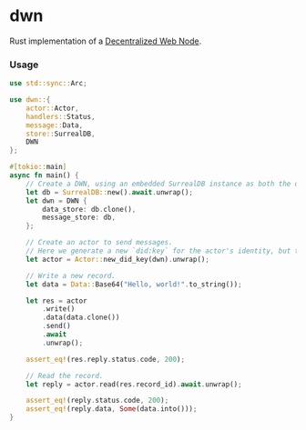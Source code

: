 # dwn

<!-- cargo-rdme start -->

Rust implementation of a [Decentralized Web Node](https://identity.foundation/decentralized-web-node/spec/).

### Usage

```rust
use std::sync::Arc;

use dwn::{
    actor::Actor,
    handlers::Status,
    message::Data,
    store::SurrealDB,
    DWN
};

#[tokio::main]
async fn main() {
    // Create a DWN, using an embedded SurrealDB instance as both the data and message store.
    let db = SurrealDB::new().await.unwrap();
    let dwn = DWN {
        data_store: db.clone(),
        message_store: db,
    };

    // Create an actor to send messages.
    // Here we generate a new `did:key` for the actor's identity, but this could be any DID method.
    let actor = Actor::new_did_key(dwn).unwrap();

    // Write a new record.
    let data = Data::Base64("Hello, world!".to_string());

    let res = actor
        .write()
        .data(data.clone())
        .send()
        .await
        .unwrap();

    assert_eq!(res.reply.status.code, 200);

    // Read the record.
    let reply = actor.read(res.record_id).await.unwrap();

    assert_eq!(reply.status.code, 200);
    assert_eq!(reply.data, Some(data.into()));
}
```

<!-- cargo-rdme end -->
